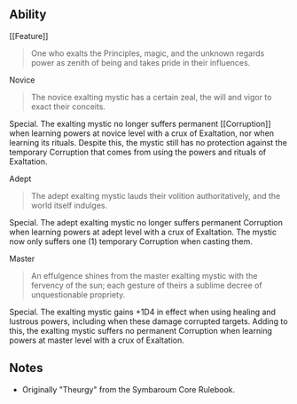 ## Ability
[[Feature]]

> One who exalts the Principles, magic, and the unknown regards power as zenith of being and takes pride in their influences.

Novice
> The novice exalting mystic has a certain zeal, the will and vigor to exact their conceits.

Special. The exalting mystic no longer suffers permanent [[Corruption]] when learning powers at novice level with a crux of Exaltation, nor when learning its rituals. Despite this, the mystic still has no protection against the temporary Corruption that comes from using the powers and rituals of Exaltation.

Adept
> The adept exalting mystic lauds their volition authoritatively, and the world itself indulges.

Special. The adept exalting mystic no longer suffers permanent Corruption when learning powers at adept level with a crux of Exaltation. The mystic now only suffers one (1) temporary Corruption when casting them.

Master
> An effulgence shines from the master exalting mystic with the fervency of the sun; each gesture of theirs a sublime decree of unquestionable propriety.

Special. The exalting mystic gains +1D4 in effect when using healing and lustrous powers, including when these damage corrupted targets. Adding to this, the exalting mystic suffers no permanent Corruption when learning powers at master level with a crux of Exaltation.
## Notes
* Originally "Theurgy" from the Symbaroum Core Rulebook.